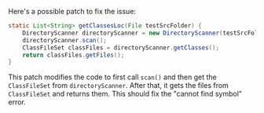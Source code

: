 Here's a possible patch to fix the issue:

```java
static List<String> getClassesLoc(File testSrcFolder) {
    DirectoryScanner directoryScanner = new DirectoryScanner(testSrcFolder, TestListResolver.getWildcard());
    directoryScanner.scan();
    ClassFileSet classFiles = directoryScanner.getClasses();
    return classFiles.getFiles();
}
```

This patch modifies the code to first call `scan()` and then get the `ClassFileSet` from `directoryScanner`. After that, it gets the files from `ClassFileSet` and returns them. This should fix the "cannot find symbol" error.